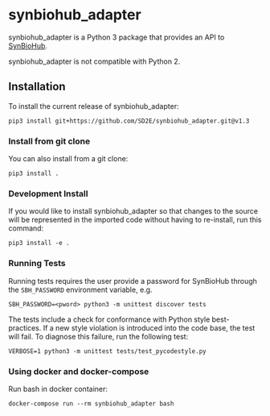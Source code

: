 
# synbiohub_adapter

synbiohub_adapter is a Python 3 package that provides an API to [SynBioHub](http://wiki.synbiohub.org/wiki/Main_Page).

synbiohub_adapter is not compatible with Python 2.


## Installation

To install the current release of synbiohub_adapter:

```shell
pip3 install git+https://github.com/SD2E/synbiohub_adapter.git@v1.3
```

### Install from git clone

You can also install from a git clone:

```shell
pip3 install .
```

### Development Install

If you would like to install synbiohub_adapter so that changes to the
source will be represented in the imported code without having to
re-install, run this command:

```shell
pip3 install -e .
```

### Running Tests

Running tests requires the user provide a password for SynBioHub through the `SBH_PASSWORD` environment variable, e.g.

```shell
SBH_PASSWORD=<pword> python3 -m unittest discover tests
```

The tests include a check for conformance with Python style best-practices. If a new style violation is introduced into
the code base, the test will fail. To diagnose this failure, run the following test:

```shell
VERBOSE=1 python3 -m unittest tests/test_pycodestyle.py
```

### Using docker and docker-compose
Run bash in docker container:

```shell
docker-compose run --rm synbiohub_adapter bash
```
